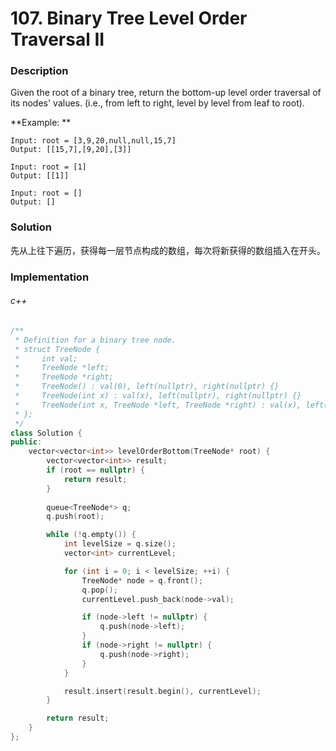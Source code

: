 # 107. Binary Tree Level Order Traversal II

### Description

Given the root of a binary tree, return the bottom-up level order traversal of its nodes' values. (i.e., from left to right, level by level from leaf to root).

**Example: **

```
Input: root = [3,9,20,null,null,15,7]
Output: [[15,7],[9,20],[3]]
```

```
Input: root = [1]
Output: [[1]]
```

```
Input: root = []
Output: []
```

### Solution

先从上往下遍历，获得每一层节点构成的数组，每次将新获得的数组插入在开头。

### Implementation

###### c++

```c++
/**
 * Definition for a binary tree node.
 * struct TreeNode {
 *     int val;
 *     TreeNode *left;
 *     TreeNode *right;
 *     TreeNode() : val(0), left(nullptr), right(nullptr) {}
 *     TreeNode(int x) : val(x), left(nullptr), right(nullptr) {}
 *     TreeNode(int x, TreeNode *left, TreeNode *right) : val(x), left(left), right(right) {}
 * };
 */
class Solution {
public:
    vector<vector<int>> levelOrderBottom(TreeNode* root) {
        vector<vector<int>> result;
        if (root == nullptr) {
            return result;
        }
        
        queue<TreeNode*> q;
        q.push(root);

        while (!q.empty()) {
            int levelSize = q.size();
            vector<int> currentLevel;

            for (int i = 0; i < levelSize; ++i) {
                TreeNode* node = q.front();
                q.pop();
                currentLevel.push_back(node->val);

                if (node->left != nullptr) {
                    q.push(node->left);
                }
                if (node->right != nullptr) {
                    q.push(node->right);
                }
            }

            result.insert(result.begin(), currentLevel);
        }

        return result;
    }
};
```